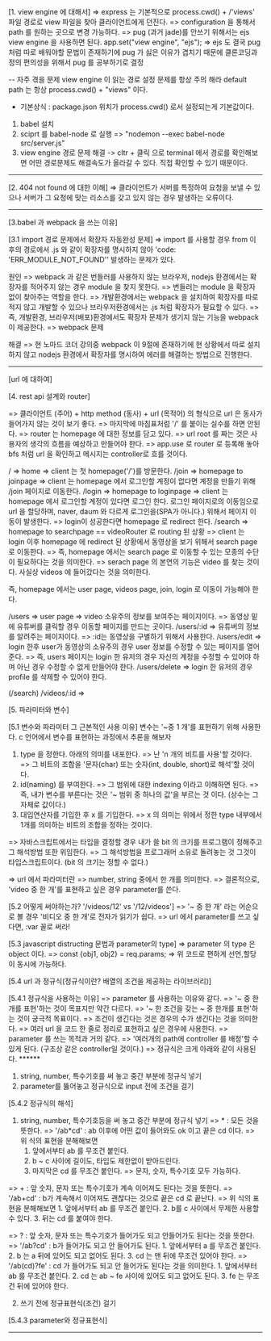 [1. view engine 에 대해서]
=> express 는 기본적으로 process.cwd() + /'views' 파일 경로로 view 파일을 찾아 클라이언트에게 던진다.
=> configuration 을 통해서 path 를 원하는 곳으로 변경 가능하다.
=> pug (과거 jade)를 안쓰기 위해서는 ejs view engine 을 사용하면 된다. app.set("view engine", "ejs");
=> ejs 도 결국 pug 처럼 따로 배워야할 문법이 존재하기에 pug 가 싫은 이유가 겹치기 때문에 클론코딩과정의 편의성을 위해서 pug 를 공부하기로 결정

-- 자주 겪을 문제
view engine 이 읽는 경로 설정 문제를 항상 주의 해라
default path 는 항상 process.cwd() + "views" 이다.

- 기본상식 : package.json 위치가 process.cwd() 로서 설정되는게 기본값이다.

1. babel 설치
2. sciprt 를 babel-node 로 실행 => "nodemon --exec babel-node src/server.js"
3. view engine 경로 문제 해결
   -> cltr + 클릭 으로 terminal 에서 경로를 확인해보면 어떤 경로문제도 해결속도가 올라갈 수 있다. 직접 확인할 수 있기 때문이다.

---

[2. 404 not found 에 대한 이해]
=> 클라이언트가 서버를 특정하여 요청을 보낼 수 있으나 서버가 그 요청에
맞는 리소스를 갖고 있지 않는 경우 발생하는 오류이다.

---

[3.babel 과 webpack 을 쓰는 이유]

[3.1 import 경로 문제에서 확장자 자동완성 문제]
=> import 를 사용할 경우 from 이후의 경로에서 .js 와 같이 확장자를 명시하지 않아 'code: 'ERR_MODULE_NOT_FOUND'' 발생하는 문제가 있다.

원인
=> webpack 과 같은 번들러를 사용하지 않는 브라우저, nodejs 환경에서는 확장자를 적어주지 않는 경우 module 을 찾지 못한다.
=> 번들러는 module 을 확장자 없이 찾아주는 역할을 한다.
=> 개발환경에서는 webpack 을 설치하여 확장자를 따로 적지 않고 개발할 수 있으나 브라우저환경에서는 .js 처럼 확장자가 필요할 수 있다.
=> 즉, 개발환경, 브라우저(배포)환경에서도 확장자 문제가 생기지 않는 기능을 webpack 이 제공한다.
=> webpack 문제

해결
=> 현 노마드 코더 강의중 webpack 이 9절에 존재하기에 현 상황에서 따로 설치하지 않고 nodejs 환경에서 확장자를 명시하여 에러를 해결하는 방법으로 진행한다.


---
[url 에 대하여]

[4. rest api 설계와 router]

=> 클라이언트 (주어) + http method (동사) + url (목적어) 의 형식으로 url 은 동사가 들어가지 않는 것이 보기 좋다.
=> 마지막에 마침표처럼 '/' 를 붙이는 실수를 하면 안된다.
=> router 는 homepage 에 대한 정보를 담고 있다.
=> url root 를 짜는 것은 사용자의 생각의 흐름을 예상하고 만들어야 한다.
=> app.use 로 router 로 등록해 놓아 bfs 처럼 url 을 확인하고 메시지는 controller로 흐를 것이다.

/ => home
=> client 는 첫 homepage('/')를 방문한다.
/join => homepage to joinpage
=> client 는 homepage 에서 로그인할 계정이 없다면 계정을 만들기 위해 /join 페이지로 이동한다.
/login => homepage to loginpage
=> client 는 homepage 에서 로그인할 계정이 있다면 로그인 한다. 로그인 페이지로의 이동임으로 url 을 할당하며, naver, daum 와 다르게 로그인을(SPA가 아니다.)
위해서 페이지 이동이 발생한다.
=> login이 성공한다면 homepage 로 redirect 한다.
/search => homepage to searchpage == videoRouter 로 routing 된 상황
=> client 는 login 이후 homepage 에 redirect 된 상황에서 동영상을 보기 위해서 search page 로 이동한다.
=> 즉, homepage 에서는 search page 로 이동할 수 있는 모종의 수단이 필요하다는 것을 의미한다.
=> serach page 의 본연의 기능은 video 를 찾는 것이다. 사실상 videos 에 들어갔다는 것을 의미한다.

즉, homepage 에서는 user page, videos page, join, login 로 이동이 가능해야 한다.

/users => user page
=> video 소유주의 정보를 보여주는 페이지이다.
=> 동영상 밑에 유튜버를 클릭할 경우 이동할 페이지를 만드는 곳이다.
/users/:id
=> 유튜버의 정보를 알려주는 페이지이다.
=> :id는 동영상을 구별하기 위해서 사용한다.
/users/edit
=> login 한후 user가 동영상의 소유주의 경우 user 정보를 수정할 수 있는 페이지를 열어준다.
=> 즉, users 페이지는 login 한 유저의 경우 자신의 계정을 수정할 수 있어야 하며 아닌 경우 수정할 수 없게 만들어야 한다.
/users/delete
=> login 한 유저의 경우 profile 를 삭제할 수 있어야 한다.

(/search)
/videos/:id =>

[5. 파라미터와 변수]

[5.1 변수와 파라미터 그 근본적인 사용 이유]
변수는 '~중 1 개'를 표현하기 위해 사용한다. 
c 언어에서 변수를 표현하는 과정에서 추론을 해보자
1. type 을 정한다. 아래의 의미를 내포한다.
  => 난 'n 개의 비트를 사용'할 것이다.
  => 그 비트의 조합을 '문자(char) 또는 숫자(int, double, short)로 해석'할 것이다.
2. id(naming) 를 부여한다. 
  => 그 범위에 대한 indexing 이라고 이해하면 된다.
  => 즉, 내가 변수를 부른다는 것은 '~ 범위 중 하나의 값'을 부르는 것 이다. (상수는 그 자체로 값이다.)
3. 대입연산자를 기입한 후 x 를 기입한다. 
  => x 의 의미는 위에서 정한 type 내부에서 1개를 의미하는 비트의 조합을 정하는 것이다.

=> 자바스크립트에서는 타입을 결정할 경우 내가 쓸 bit 의 크기를 프로그램이 정해주고 그 해석방법 또한 위임한다.
  => 그 해석방법을 프로그래머 소유로 돌려놓는 것 그것이 타입스크립트이다. (bit 의 크기는 정할 수 없다.)

=> url 에서 파라미터란
=> number, string 중에서 한 개를 의미한다. 
=> 결론적으로, 'video 중 한 개'를 표현하고 싶은 경우 parameter를 쓴다.

[5.2 어떻게 써야하는가? '/videos/12' vs '/12/videos']
=> '~ 중 한 개' 라는 어순으로 볼 경우 '비디오 중 한 개'로 전자가 읽기가 쉽다. 
=> url 에서 parameter를 쓰고 싶다면, :var 꼴로 써라!

[5.3 javascript distructing 문법과 parameter의 type]
=> parameter 의 type 은 object 이다.
  => const {obj1, obj2} = req.params; 
  => 위 코드로 편하게 선언,할당이 동시에 가능하다.

[5.4 url 과 정규식(정규식이란? 배열의 조건을 제공하는 라이브러리)]

[5.4.1 정규식을 사용하는 이유]
=> parameter 를 사용하는 이유와 같다.
  => '~ 중 한개를 표현'하는 것이 목표지만 약간 다르다.
  => '~ 한 조건을 갖는 ~ 중 한개를 표현'하는 것이 궁극적 목표이다.
=> 조건이 생긴다는 것은 경우의 수가 생긴다는 것을 의미한다.
  => 여러 url 을 코드 한 줄로 정리로 표현하고 싶은 경우에 사용한다.
  => parameter 를 쓰는 목적과 거의 같다.
  => '여러개의 path에 controller 를 배정'할 수 있게 된다. (구조상 같은 controller일 것이다.)
=> 정규식은 크게 아래와 같이 사용된다. ******
  1. string, number, 특수기호를 써 놓고 중간 부분에 정규식 넣기
  2. parameter를 뚫어놓고 정규식으로 input 전에 조건을 걸기

[5.4.2 정규식의 해석]

1. string, number, 특수기호등을 써 놓고 중간 부분에 정규식 넣기
=> * : 모든 것을 뜻한다.
  => '/ab*cd' : ab 이후에 어떤 값이 들어와도 ok 이고 끝은 cd 이다.
    => 위 식의 표현을 분해해보면
    1. 앞에서부터 ab 를 무조건 붙인다.
    2. b ~ c 사이에 길이도, 타입도 제한없이 받아드린다.
    3. 마지막은 cd 를 무조건 붙인다.
  => 문자, 숫자, 특수기호 모두 가능하다.

=> + : 앞 숫자, 문자 또는 특수기호가 계속 이어져도 된다는 것을 뜻한다.
  => '/ab+cd' : b가 계속해서 이어져도 괜찮다는 것으로 끝은 cd 로 끝난다.
    => 위 식의 표현을 분해해보면
    1. 앞에서부터 ab 를 무조건 붙인다.
    2. b를 c 사이에서 무제한 사용할 수 있다.
    3. 뒤는 cd 를 붙여야 한다.  

=> ? : 앞 숫자, 문자 또는 특수기호가 들어가도 되고 안들어가도 된다는 것을 뜻한다.
  => '/ab?cd' : b가 들어가도 되고 안 들어가도 된다.
    1. 앞에서부터 a 를 무조건 붙인다.
    2. b 는 a 뒤에 있어도 되고 없어도 된다. 
    3. cd 는 맨 뒤에 무조건 있어야 한다.
  => '/ab(cd)?fe' : cd 가 들어가도 되고 안 들어가도 된다는 것을 의미한다.
    1. 앞에서부터 ab 를 무조건 붙인다.
    2. cd 는 ab ~ fe 사이에 있어도 되고 없어도 된다.
    3. fe 는 무조건 뒤에 있어야 한다.

2. 쓰기 전에 정규표현식(조건) 걸기

[5.4.3 parameter와 정규표현식]



---